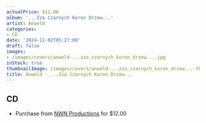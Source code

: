 ```yaml
---
actualPrice: $12.00
album: '...Zza Czarnych Koron Drzew...'
artist: Anweld
categories:
- CD
date: '2024-11-02T05:27:00'
draft: false
images:
- /images/covers/anweld-...zza_czarnych_koron_drzew....jpg
inStock: true
thumbnailImage: /images/covers/anweld-...zza_czarnych_koron_drzew...-thumb.jpg
title: Anweld - ...Zza Czarnych Koron Drzew...
---
```


## CD
* Purchase from [NWN Productions](http://shop.nwnprod.com/index.php?route=product/product&path=93&product_id=20335&sort=pd.name&order=ASC) for $12.00
